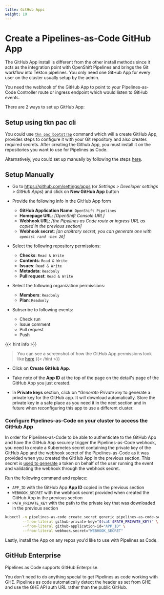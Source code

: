 ```yaml
---
title: GitHub Apps
weight: 10
---
```


# Create a Pipelines-as-Code GitHub App

The GitHub App install is different from the other install methods since it
acts as the integration point with OpenShift Pipelines and brings the Git
workflow into Tekton pipelines. You only need one GitHub App for every user on
the cluster usually setup by the admin.

You need the webhook of the GitHub App to point to your Pipelines-as-Code
Controller route or ingress endpoint which would listen to GitHub events.

There are 2 ways to set up GitHub App:

## Setup using tkn pac cli

You could use [`tkn pac bootstrap`](/docs/guide/cli) command which will a create GitHub App, provides
steps to configure it with your Git repository and also creates required secrets.
After creating the Github App, you must install it on the repositories you want to use for Pipelines as Code.

Alternatively, you could set up manually by following the steps [here](#setup-manually).

## Setup Manually

* Go to <https://github.com/settings/apps> (or *Settings > Developer settings > GitHub Apps*) and click on **New GitHub
  App** button
* Provide the following info in the GitHub App form
  * **GitHub Application Name**: `OpenShift Pipelines`
  * **Homepage URL**: *[OpenShift Console URL]*
  * **Webhook URL**: *[the Pipelines as Code route or ingress URL as copied in the previous section]*
  * **Webhook secret**: *[an arbitrary secret, you can generate one with `openssl rand -hex 20`]*

* Select the following repository permissions:
  * **Checks**: `Read & Write`
  * **Contents**: `Read & Write`
  * **Issues**: `Read & Write`
  * **Metadata**: `Readonly`
  * **Pull request**: `Read & Write`

* Select the following organization permissions:
  * **Members**: `Readonly`
  * **Plan**: `Readonly`

* Subscribe to following events:
  * Check run
  * Issue comment
  * Pull request
  * Push

{{< hint info >}}
> You can see a screenshot of how the GitHub App permissions look like [here](https://user-images.githubusercontent.com/98980/124132813-7e53f580-da81-11eb-9eb4-e4f1487cf7a0.png)
{{< /hint >}}

* Click on **Create GitHub App**.

* Take note of the **App ID** at the top of the page on the detail's page of the GitHub App you just created.

* In **Private keys** section, click on **Generate Private key* to generate a private key for the GitHub app. It will
  download automatically. Store the private key in a safe place as you need it in the next section and in future when
  reconfiguring this app to use a different cluster.

### Configure Pipelines-as-Code on your cluster to access the GitHub App

In order for Pipelines-as-Code to be able to authenticate to the GitHub App and have the GitHub App securely trigger the
Pipelines-as-Code webhook, you need to create a Kubernetes secret containing the private key of the GitHub App and the
webhook secret of the Pipelines-as-Code as it was provided when you created the GitHub App in the previous section. This
secret
is [used to generate](https://docs.github.com/en/developers/apps/building-github-apps/identifying-and-authorizing-users-for-github-apps)
a token on behalf of the user running the event and validating the webhook
through the webhook secret.

Run the following command and replace:

* `APP_ID` with the GitHub App **App ID** copied in the previous section
* `WEBHOOK_SECRET` with the webhook secret provided when created the GitHub App
  in the previous section
* `PATH_PRIVATE_KEY` with the path to the private key that was downloaded in the
  previous section

```bash
kubectl -n pipelines-as-code create secret generic pipelines-as-code-secret \
        --from-literal github-private-key="$(cat $PATH_PRIVATE_KEY)" \
        --from-literal github-application-id="APP_ID" \
        --from-literal webhook.secret="WEBHOOK_SECRET"
```

Lastly, install the App on any repos you'd like to use with Pipelines as Code.

## GitHub Enterprise

Pipelines as Code supports GitHub Enterprise.

You don't need to do anything special to get Pipelines as code working with
GHE. Pipelines as code automatically detect the header as set from GHE and
use the GHE API auth URL rather than the public GitHub.
